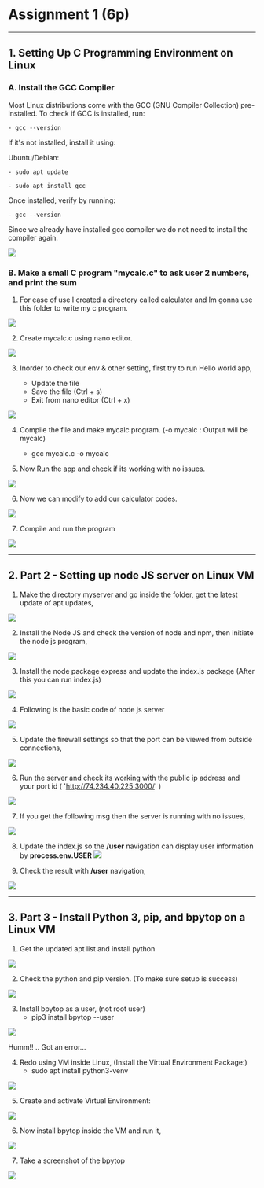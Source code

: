 # Assignment 1 (6p)

---

## 1. Setting Up C Programming Environment on Linux

### A. Install the GCC Compiler

Most Linux distributions come with the GCC (GNU Compiler Collection) pre-installed. To check if GCC is installed, run:

    - gcc --version

If it's not installed, install it using:

Ubuntu/Debian:

    - sudo apt update

    - sudo apt install gcc

Once installed, verify by running:

    - gcc --version

Since we already have installed gcc compiler we do not need to install the compiler again.

![](./Images/1.png)

### B. Make a small C program "mycalc.c" to ask user 2 numbers, and print the sum

1. For ease of use I created a directory called calculator and Im gonna use this folder to write my c program.

![](./Images/2.png)

2. Create mycalc.c using nano editor.

![](./Images/3.png)

3. Inorder to check our env & other setting, first try to run Hello world app,

   - Update the file
   - Save the file (Ctrl + s)
   - Exit from nano editor (Ctrl + x)

![](./Images/4.png)

4. Compile the file and make mycalc program. (-o mycalc : Output will be mycalc)

   - gcc mycalc.c -o mycalc

5. Now Run the app and check if its working with no issues.

![](./Images/5.png)

6. Now we can modify to add our calculator codes.

![](./Images/6.png)

7. Compile and run the program

![](./Images/7.png)

---

## 2. Part 2 - Setting up node JS server on Linux VM

1. Make the directory myserver and go inside the folder, get the latest update of apt updates,

![](./Images/Part%202/1.png)

2. Install the Node JS and check the version of node and npm, then initiate the node js program,

![](./Images/Part%202/2.png)

3. Install the node package express and update the index.js package (After this you can run index.js)

![](./Images/Part%202/3.png)

4. Following is the basic code of node js server

![](./Images/Part%202/6.png)

5. Update the firewall settings so that the port can be viewed from outside connections,

![](./Images/Part%202/4.png)

6. Run the server and check its working with the public ip address and your port id ( 'http://74.234.40.225:3000/' )

![](./Images/Part%202/5.png)

7. If you get the following msg then the server is running with no issues,

![](./Images/Part%202/7.png)

8. Update the index.js so the **/user** navigation can display user information by **process.env.USER**
   ![](./Images/Part%202/8.png)

9. Check the result with **/user** navigation,

![](./Images/Part%202/9.png)

---

## 3. Part 3 - Install Python 3, pip, and bpytop on a Linux VM

1. Get the updated apt list and install python

![](./Images/Part%203/1.png)

2. Check the python and pip version. (To make sure setup is success)

![](./Images/Part%203/2.png)

3. Install bpytop as a user, (not root user)
   - pip3 install bpytop --user

![](./Images/Part%203/3.png)

Humm!! .. Got an error...

4. Redo using VM inside Linux, (Install the Virtual Environment Package:)
   - sudo apt install python3-venv

![](./Images/Part%203/4.png)

5. Create and activate Virtual Environment:

![](./Images/Part%203/5.png)

6. Now install bpytop inside the VM and run it,

![](./Images/Part%203/6.png)

7. Take a screenshot of the bpytop

![](./Images/Part%203/8.png)
